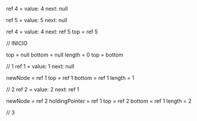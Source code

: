 ref 4 = value: 4
next: null

ref 5 = value: 5
next: null

ref 4 = value: 4
next: ref 5
top = ref 5

// INICIO

top = null
bottom = null
length = 0
top = bottom

// 1
ref 1 = value: 1
next: null

newNode = ref 1
top = ref 1
bottom = ref 1
length = 1

// 2
ref 2 = value: 2
next: ref 1

newNode = ref 2
holdingPointer = ref 1
top = ref 2
bottom = ref 1
length = 2

// 3
